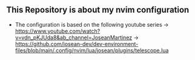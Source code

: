 ## This Repository is about my nvim configuration

- The configuration is based on the following youtube series
-> https://www.youtube.com/watch?v=vdn_pKJUda8&ab_channel=JoseanMartinez
-> https://github.com/josean-dev/dev-environment-files/blob/main/.config/nvim/lua/josean/plugins/telescope.lua
